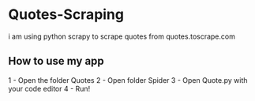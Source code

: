 # Quotes-Scraping
i am using python scrapy to scrape quotes from quotes.toscrape.com
## How to use my app
1 - Open the folder Quotes 
2 - Open folder Spider
3 - Open Quote.py with your code editor
4 - Run!
